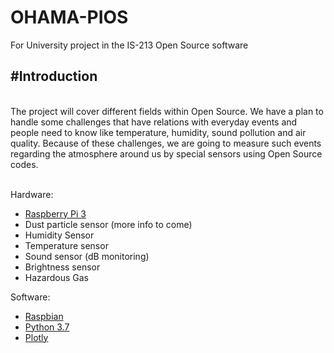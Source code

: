 # OHAMA-PIOS
For University project in the IS-213 Open Source software

<h2>#Introduction</h2><br>
The project will cover different fields within Open Source. We have a plan to handle some challenges that have relations with everyday events and people need to know like temperature, humidity, sound pollution and air quality. Because of these challenges, we are going to measure such events regarding the atmosphere around us by special sensors using Open Source codes.<br><br>


Hardware:
  * <a href="https://www.raspberrypi.org/products/raspberry-pi-3-model-b/">Raspberry Pi 3</a>
  * Dust particle sensor (more info to come)
  * Humidity Sensor
  * Temperature sensor
  * Sound sensor (dB monitoring)
  * Brightness sensor
  * Hazardous Gas 

Software: 
  * <a href="https://www.raspberrypi.org/downloads/raspbian/">Raspbian</a>
  * <a href="https://www.python.org/downloads/release/python-372/">Python 3.7</a>
  * <a href="https://github.com/plotly">Plotly</a>
  
  
